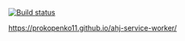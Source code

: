 [![Build status](https://ci.appveyor.com/api/projects/status/8um53526jmck4c1c?svg=true)](https://ci.appveyor.com/project/Prokopenko11/ahj-service-worker)

https://prokopenko11.github.io/ahj-service-worker/